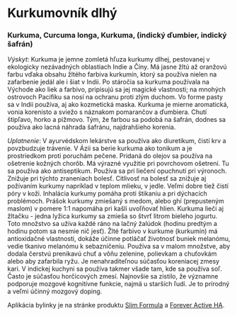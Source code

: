 Kurkumovník dlhý
================

### Kurkuma, Curcuma longa, Kurkuma, (indický ďumbier, indický šafrán)

*Výskyt*: Kurkuma je jemne zomletá hľuza kurkumy dlhej, pestovanej v ekologicky
nezávadných oblastiach Indie a Číny. Má jasne žltú až oranžovú farbu vďaka
obsahu žltého farbiva kurkumín, ktorý sa používa nielen na zafarbenie jedál ale
i šiat v Indii. Po stáročia sa kurkuma používala na Východe ako liek a farbivo,
pripisujú sa jej magické vlastnosti; na mnohých ostrovoch Pacifiku sa nosí na
ochranu proti zlým duchom. Vo forme pasty sa v Indii používa, aj ako kozmetická
maska. Kurkuma je mierne aromatická, vonia korenisto a sviežo s náznakom
pomarančov a ďumbiera. Chutí štipľavo, horko a pižmovo. Tým, že farbou sa podobá
na šafrán, dodnes sa používa ako lacná náhrada šafránu, najdrahšieho korenia.

*Uplatnenie*: V ayurvédskom lekárstve sa používa ako diuretikum, čistí krv a
povzbudzuje trávenie. V Ázii sa berie kurkuma ako tonikum a je prostriedkom
proti poruchám pečene. Pridaná do olejov sa používa na ošetrenie kožných chorôb.
Má výrazné využitie pri povrchovom ošetrení. Tu sa používa ako antiseptikum.
Používa sa pri liečení opuchnutí pri výronoch. Znižuje pri týchto zraneniach
bolesť. Citlivosť na bolesť sa znižuje aj požívaním kurkumy napríklad v teplom
mlieku, v jedle. Veľmi dobre tiež čistí póry v koži. Inhalácia kurkumy pomáha
proti štikaniu a pri dýchacích problémoch. Prášok kurkumy zmiešaný s medom,
alebo ghí (prepusteným maslom) v pomere 1:1 napomáha pri kašli uvoľňovať hlien.
Kurkuma lieči aj žltačku - jedna lyžica kurkumy sa zmieša so štvrť litrom
bieleho jogurtu. Toto množstvo sa užíva každé ráno na lačný žalúdok (hodinu
predtým a hodinu potom sa nesmie nič jesť). Žlté farbivo v kurkume (kurkumín) má
antioxidačné vlastnosti, dokáže účinne potláčať životnosť buniek melanómu, vedie
tkanivo melanómu k sebazničeniu. Používa sa v malom množstve, aby dodala čerstvú
prenikavú chuť a vôňu zelenine, polievkam a chuťovkám alebo aby zafarbila ryžu.
Je nenahraditeľnou súčasťou koreniacej zmesy kari. V indickej kuchyni sa používa
takmer všade tam, kde sa používa soľ. Často je súčasťou horčicových zmesí.
Najnovšie sa zistilo, že významne podporuje mozgové kognitívne funkcie, najmä u
starších ľudí. Je to prírodný a veľmi účinný mozgový doping.

Aplikácia bylinky je na stránke produktu [Slim
Formula](/sip/p/slim-formula/) a [Forever Active
HA](/sip/p/forever-active-ha/).

